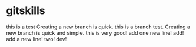 # gitskills
this is  a test
Creating a new branch is quick.
this is a branch test.
Creating a new branch is quick and simple.
this is very good!
add one new line!
add!
add a new line!
two!
dev!
